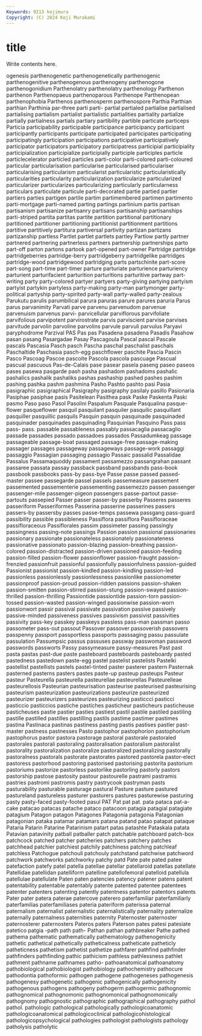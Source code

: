 ```yaml
---
Keywords: 9213 kojimura
Copyright: (C) 2024 Koji Murakami
---
```


# title

Write contents here.



ogenesis
parthenogenetic parthenogenetically parthenogenic parthenogenitive parthenogenous parthenogeny parthenogone parthenogonidium Parthenolatry parthenolatry
parthenology Parthenon parthenon Parthenopaeus parthenoparous Parthenope Parthenopean parthenophobia Parthenos parthenosperm
parthenospore Parthia Parthian parthian Parthinia par-three parti parti- partial partialed
partialise partialised partialising partialism partialist partialistic partialities partiality partialize partially
partialness partials partiary partibility partible particate particeps Particia participability participable
participance participancy participant participantly participants participate participated participates participating participatingly
participation participations participative participatively participator participators participatory participatress participial participiality
participialization participialize participially participle participles particle particlecelerator particled particles parti-color
parti-colored parti-coloured particular particularisation particularise particularised particulariser particularising particularism particularist
particularistic particularistically particularities particularity particularization particularize particularized particularizer particularizes particularizing
particularly particularness particulars particulate particule parti-decorated partie partied partier partiers
parties partigen partile partim partimembered partimen partimento parti-mortgage parti-named parting
partings partinium partis partisan partisanism partisanize partisanry partisans partisanship partisanships
parti-striped partita partitas partite partition partitional partitionary partitioned partitioner partitioning
partitionist partitionment partitions partitive partitively partitura partiversal partivity partizan partizans
partizanship partless Partlet partlet partlets partley Partlow partly partner partnered
partnering partnerless partners partnership partnerships parto part-off parton partons partook
part-opened part-owner Partridge partridge partridgeberries partridge-berry partridgeberry partridgelike partridges partridge-wood
partridgewood partridging parts partschinite part-score part-song part-time part-timer parture parturiate
parturience parturiency parturient parturifacient parturition parturitions parturitive partway part-writing party
party-colored partyer partyers party-giving partying partyism partyist partykin partyless party-making
party-man partymonger party-political partyship party-spirited party-wall party-walled party-zealous Parukutu parulis
parumbilical parura paruras parure parures paruria Parus parus parvanimity Parvati
parve parvenu parvenudom parvenue parvenuism parvenus parvi- parvicellular parviflorous parvifoliate
parvifolious parvipotent parvirostrate parvis parviscient parvise parvises parvitude parvolin parvoline
parvolins parvule parvuli parvulus Paryavi paryphodrome Parzival PAS Pas pas
Pasadena pasadena Pasadis Pasahow pasan pasang Pasargadae Pasay Pascagoula Pascal
pascal Pascale pascals Pascasia Pasch pasch Pascha paschal paschalist paschals
Paschaltide Paschasia pasch-egg paschflower paschite Pascia Pascin Pasco Pascoag Pascoe
pascoite Pascola pascola pascuage Pascual pascual pascuous Pas-de-Calais pase pasear
pasela paseng paseo paseos pases pasewa pasgarde pash pasha pashadom
pashadoms pashalic pashalics pashalik pashaliks pashas pashaship pashed pashes pashim
pashing pashka pashm pashmina Pasho Pashto pashto pasi Pasia pasigraphic
pasigraphical Pasigraphy pasigraphy pasilaly pasillo Pasionaria Pasiphae pasiphae pasis Pasitelean
Pasithea pask Paske Paskenta Paski pasmo Paso paso Pasol Pasolini
Paspalum Pasquale Pasqualina pasque-flower pasqueflower pasquil pasquilant pasquiler pasquilic pasquillant
pasquiller pasquillic pasquils Pasquin pasquin pasquinade pasquinaded pasquinader pasquinades pasquinading
Pasquinian Pasquino Pass pass pass- pass. passable passableness passably passacaglia
passacaglio passade passades passado passadoes passados Passadumkeag passage passageable passage-boat
passaged passage-free passage-making passager passages passageway passageways passage-work passaggi passaggio
Passagian passaging passagio Passaic passalid Passalidae Passalus Passamaquoddy passament passamezzo
passangrahan passant passaree passata passay passback passband passbands pass-book passbook
passbooks pass-by pass-bye Passe passe passed passed-master passee passegarde passel
passels passemeasure passement passemented passementerie passementing passemezzo passen passenger passenger-mile
passenger-pigeon passengers passe-partout passe-partouts passepied Passer passer passer-by passerby Passeres
passeres passeriform Passeriformes Passerina passerine passerines passers passers-by passersby passes
passe-temps passewa passgang pass-guard passibility passible passibleness Passiflora passiflora Passifloraceae
passifloraceous Passiflorales passim passimeter passing passingly passingness passing-note passings Passion
passion passional passionaries passionary passionate passionateless passionately passionateness passionative passionato
passion-blazing passion-breathing passion-colored passion-distracted passion-driven passioned passion-feeding passion-filled passion-flower passionflower
passion-fraught passion-frenzied passionfruit passionful passionfully passionfulness passion-guided Passionist passionist passion-kindled
passion-kindling passion-led passionless passionlessly passionlessness passionlike passionometer passionproof passion-proud passion-ridden
passions passion-shaken passion-smitten passion-stirred passion-stung passion-swayed passion-thrilled passion-thrilling Passiontide passiontide
passion-torn passion-tossed passion-wasted passion-winged passionwise passion-worn passionwort passir passival passivate
passivation passive passively passive-minded passiveness passives passivism passivist passivities passivity
pass-key passkey passkeys passless pass-man passman passo passometer pass-out passout
Passover passover passoverish passovers passpenny passport passportless passports passsaging passu
passulate passulation Passumpsic passus passuses passway passwoman password passwords passworts
Passy passymeasure passy-measures Past past pasta pastas past-due paste pasteboard
pasteboards pasteboardy pasted pastedness pastedown paste-egg pastel pastelist pastelists Pastelki
pastellist pastellists pastels pastel-tinted paster pasterer pastern Pasternak pasterned pasterns
pasters pastes paste-up pasteup pasteups Pasteur pasteur Pasteurella pasteurella pasteurellae
pasteurellas Pasteurelleae pasteurellosis Pasteurian pasteurisation pasteurise pasteurised pasteurising pasteurism pasteurization
pasteurizations pasteurize pasteurized pasteurizer pasteurizers pasteurizes pasteurizing pasticcci pasticci pasticcio
pasticcios pastiche pastiches pasticheur pasticheurs pasticheuse pasticheuses pastie pastier pasties
pastiest pastil pastile pastiled pastiling pastille pastilled pastilles pastilling pastils
pastime pastimer pastimes pastina Pastinaca pastinas pastiness pasting pastis pastises
pastler past-master pastness pastnesses Pasto pastophor pastophorion pastophorium pastophorus pastor
pastora pastorage pastoral pastorale pastoraled pastorales pastorali pastoraling pastoralisation pastoralism
pastoralist pastorality pastoralization pastoralize pastoralized pastoralizing pastorally pastoralness pastorals pastorate
pastorates pastored pastorela pastor-elect pastoress pastorhood pastoring pastorised pastorising pastorita
pastorium pastoriums pastorize pastorless pastorlike pastorling pastorly pastors pastorship pastose
pastosity pastour pastourelle pastrami pastramis pastries pastromi pastromis pastry pastrycook
pastryman pasts pasturability pasturable pasturage pastural Pasture pasture pastured pastureland
pastureless pasturer pasturers pastures pasturewise pasturing pasty pasty-faced pasty-footed pasul
PAT Pat pat pat. pata pataca pat-a-cake patacao patacas patache
pataco patacoon patagia patagial patagiate patagium Patagon patagon Patagones Patagonia
patagonia Patagonian patagonian pataka patamar patamars patana patand patao patapat
pataque Pataria Patarin Patarine Patarinism patart patas patashte Pataskala patata
Patavian patavinity patball patballer patch patchable patchboard patch-box patchcock patched
patcher patcheries patchers patchery patches patchhead patchier patchiest patchily patchiness
patching patchleaf patchless Patchogue patchouli patchouly patchstand patchwise patchword patchwork
patchworks patchworky patchy patd Pate pate pated patee patefaction patefy
patel patella patellae patellar patellaroid patellas patellate Patellidae patellidan patelliform
patelline patellofemoral patelloid patellula patellulae patellulate Paten paten patencies patency
patener patens patent patentability patentable patentably patente patented patentee patentees
patenter patenters patenting patently patentness patentor patentors patents Pater pater
patera paterae patercove paterero paterfamiliar paterfamiliarly paterfamilias paterfamiliases pateria pateriform
paterissa paternal paternalism paternalist paternalistic paternalistically paternality paternalize paternally paternalness
paternities paternity Paternoster paternoster paternosterer paternosters Pateros paters Paterson pates
patesi patesiate patetico patgia -path path path- Pathan pathan pathbreaker
Pathe pathed pathema pathematic pathematically pathematology pathenogenicity pathetic pathetical pathetically
patheticalness patheticate patheticly patheticness pathetism pathetist pathetize pathfarer pathfind pathfinder
pathfinders pathfinding pathic pathicism pathless pathlessness pathlet pathment pathname pathnames
patho- pathoanatomical pathoanatomy pathobiological pathobiologist pathobiology pathochemistry pathocure pathodontia pathoformic
pathogen pathogene pathogeneses pathogenesis pathogenesy pathogenetic pathogenic pathogenically pathogenicity pathogenous
pathogens pathogeny pathogerm pathogermic pathognomic pathognomical pathognomonic pathognomonical pathognomonically pathognomy
pathognostic pathographic pathographical pathography pathol pathol. pathologic pathological pathologically pathologicoanatomic
pathologicoanatomical pathologicoclinical pathologicohistological pathologicopsychological pathologies pathologist pathologists pathology patholysis patholytic

